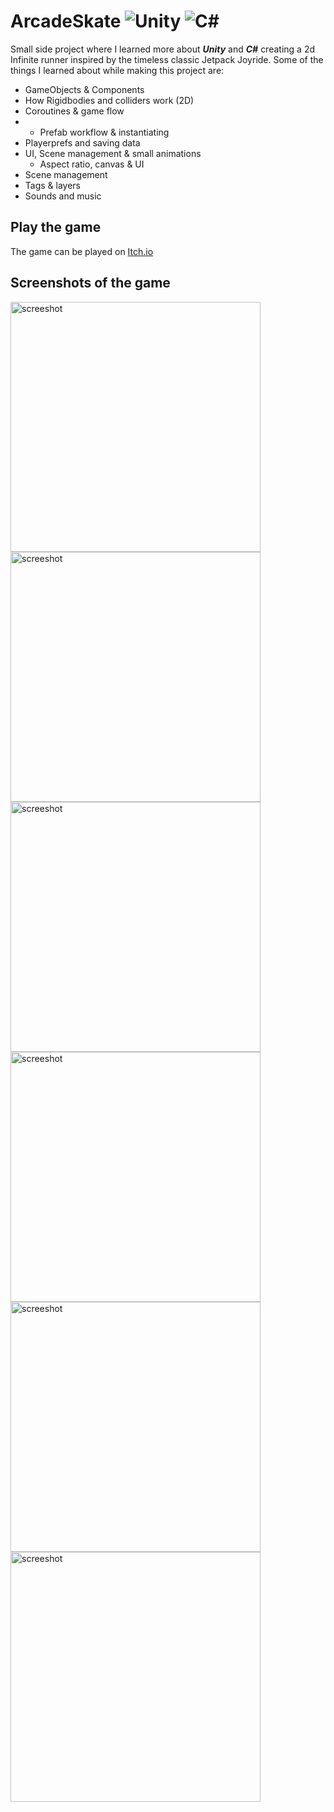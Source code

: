 # ArcadeSkate <img src="https://img.shields.io/badge/-Unity-lightgrey" alt="Unity" style="max-width: 100%;"> <img src="https://img.shields.io/badge/-C%23-brightgreen" alt="C#" style="max-width: 100%;">
Small side project where I learned more about ***Unity*** and ***C#*** creating a 2d Infinite runner inspired by the timeless classic Jetpack Joyride. Some of  the things I learned about while making this project are:
- GameObjects & Components 
- How Rigidbodies and colliders work (2D)
- Coroutines & game flow
- - Prefab workflow & instantiating
- Playerprefs and saving data 
- UI, Scene management & small animations
  - Aspect ratio, canvas & UI
- Scene management
- Tags & layers 
- Sounds and music 

## Play the game
The game can be played on [Itch.io](https://arcadeskate.itch.io/arcade-skate)

## Screenshots of the game
<img src="https://user-images.githubusercontent.com/55756146/164564689-e79a7192-218b-4980-a7f8-09cfe333fd1e.PNG" alt="screeshot" width="400"/> <img src="https://user-images.githubusercontent.com/55756146/164564696-233dd488-0407-4d91-803b-4761d7e37d45.PNG" alt="screeshot" width="400"/> <img src="https://user-images.githubusercontent.com/55756146/164564693-f046e0bd-6cd4-4885-9cfc-d47ed1d3cbf6.PNG" alt="screeshot" width="400"/> <img src="https://user-images.githubusercontent.com/55756146/164564695-f89b6da0-3d9c-4fc8-8a33-95bf2c9b5ac3.PNG" alt="screeshot" width="400"/> <img src="https://user-images.githubusercontent.com/55756146/164564699-5a6af5cd-448a-45dd-a11f-4d3e375ae667.PNG" alt="screeshot" width="400"/> <img src="https://user-images.githubusercontent.com/55756146/164564701-f184fc22-68ad-4a9e-bc70-a79ea7962d71.PNG" alt="screeshot" width="400"/>
